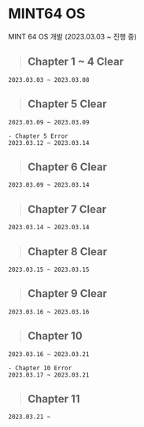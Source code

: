 # MINT64 OS
MINT 64 OS 개발 (2023.03.03 ~ 진행 중)

> ## Chapter 1 ~ 4 Clear
    2023.03.03 ~ 2023.03.08  

> ## Chapter 5 Clear
    2023.03.09 ~ 2023.03.09
    
    - Chapter 5 Error
    2023.03.12 ~ 2023.03.14

> ## Chapter 6 Clear
    2023.03.09 ~ 2023.03.14

> ## Chapter 7 Clear
    2023.03.14 ~ 2023.03.14

> ## Chapter 8 Clear
    2023.03.15 ~ 2023.03.15

> ## Chapter 9 Clear
    2023.03.16 ~ 2023.03.16

> ## Chapter 10 
    2023.03.16 ~ 2023.03.21
    
    - Chapter 10 Error
    2023.03.17 ~ 2023.03.21

> ## Chapter 11
    2023.03.21 ~
